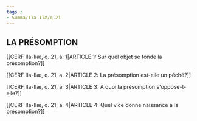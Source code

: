 ```yaml
---
tags : 
- Summa/IIa-IIæ/q.21
---
```


## LA PRÉSOMPTION

[[CERF IIa-IIæ, q. 21, a. 1|ARTICLE 1: Sur quel objet se fonde la présomption?]]

[[CERF IIa-IIæ, q. 21, a. 2|ARTICLE 2: La présomption est-elle un péché?]]

[[CERF IIa-IIæ, q. 21, a. 3|ARTICLE 3: A quoi la présomption s'oppose-t-elle?]]

[[CERF IIa-IIæ, q. 21, a. 4|ARTICLE 4: Quel vice donne naissance à la présomption?]]

